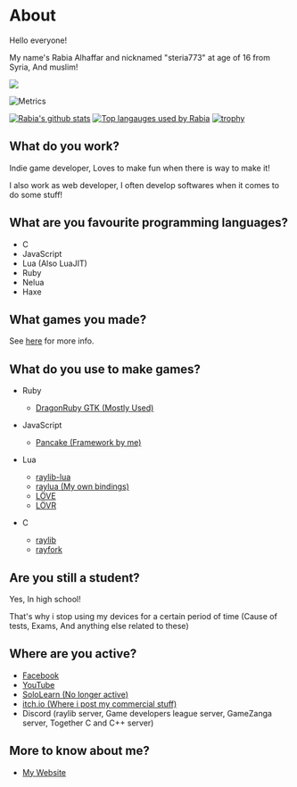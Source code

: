 # About

Hello everyone!

My name's Rabia Alhaffar and nicknamed "steria773" at age of 16 from Syria, And muslim!

![](https://komarev.com/ghpvc/?username=Rabios&color=blueviolet)

![Metrics](https://metrics.lecoq.io/Rabios)

[![Rabia's github stats](https://github-readme-stats.vercel.app/api?username=Rabios&show_icons=true&theme=synthwave)](https://github.com/anuraghazra/github-readme-stats)
[![Top langauges used by Rabia](https://github-readme-stats.vercel.app/api/top-langs/?username=Rabios&show_icons=true&layout=compact&theme=synthwave)](https://github.com/anuraghazra/github-readme-stats)
[![trophy](https://github-profile-trophy.vercel.app/?username=ryo-ma&theme=dracula)](https://github.com/ryo-ma/github-profile-trophy)

## What do you work?

Indie game developer, Loves to make fun when there is way to make it!

I also work as web developer, I often develop softwares when it comes to do some stuff!

## What are you favourite programming languages?

- C
- JavaScript
- Lua (Also LuaJIT)
- Ruby
- Nelua
- Haxe

## What games you made?

See [here](https://rabios.github.io/games.html) for more info.

## What do you use to make games?

- Ruby
    - [DragonRuby GTK (Mostly Used)](https://dragonruby.org)

- JavaScript
    - [Pancake (Framework by me)](https://github.com/Rabios/Pancake)
    
- Lua
    - [raylib-lua](https://github.com/TSnake41/raylib-lua)
    - [raylua (My own bindings)](https://github.com/Rabios/raylua)
    - [LÖVE](https://love2d.org)
    - [LÖVR](https://lovr.org)

- C
    - [raylib](http://raylib.com)
    - [rayfork](https://github.com/SasLuca/rayfork)

## Are you still a student?

Yes, In high school!

That's why i stop using my devices for a certain period of time (Cause of tests, Exams, And anything else related to these)

## Where are you active?

- [Facebook](https://www.facebook.com/rabia.alhaffar.9)
- [YouTube](https://www.youtube.com/channel/UCAyNQlH9PxhYpXHukRmM-dg)
- [SoloLearn (No longer active)](https://www.sololearn.com/Profile/9046029)
- [itch.io (Where i post my commercial stuff)](https://rabios.itch.io)
- Discord (raylib server, Game developers league server, GameZanga server, Together C and C++ server)

## More to know about me?

- [My Website](https://rabios.github.io)
